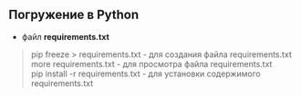 ## Погружение в Python

* файл __requirements.txt__
> pip freeze >  requirements.txt  - для создания файла requirements.txt \
more requirements.txt - для просмотра файла requirements.txt \
pip install -r requirements.txt - для установки содержимого  requirements.txt